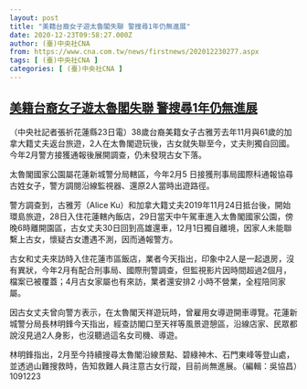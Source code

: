 ```yaml
---
layout: post
title: "美籍台裔女子遊太魯閣失聯 警搜尋1年仍無進展"
date: 2020-12-23T09:58:27.000Z
author: (臺)中央社CNA
from: https://www.cna.com.tw/news/firstnews/202012230277.aspx
tags: [ (臺)中央社CNA ]
categories: [ (臺)中央社CNA ]
---
```

<!--1608717507000-->
[美籍台裔女子遊太魯閣失聯 警搜尋1年仍無進展](https://www.cna.com.tw/news/firstnews/202012230277.aspx)
------

<div>
<div></div><div class="paragraph"><p>（中央社記者張祈花蓮縣23日電）38歲台裔美籍女子古雅芳去年11月與61歲的加拿大籍丈夫返台旅遊，2人在太魯閣遊玩後，古女就失聯至今，丈夫則獨自回國。今年2月警方接獲通報後展開調查，仍未發現古女下落。</p><p>太魯閣國家公園屬花蓮新城警分局轄區，今年2月5 日接獲刑事局國際科通報協尋古姓女子，警方調閱沿線監視器、還原2人當時出遊路徑。</p><p>警方調查到，古雅芳（Alice Ku）和加拿大籍丈夫2019年11月24日抵台後，開始環島旅遊，28日入住花蓮轄內飯店，29日當天中午駕車進入太魯閣國家公園，傍晚6時離開園區，古女丈夫30日回到高雄還車，12月1日獨自離境，因家人未能聯繫上古女，懷疑古女遭遇不測，因而通報警方。</p><p>古女和丈夫來訪時入住花蓮市區飯店，業者今天指出，印象中2人是一起退房，沒有異狀，今年2月有配合刑事局、國際刑警調查，但監視影片因時間超過2個月，檔案已被覆蓋；4月古女家屬也有來訪，業者還安排2 小時不營業，全程陪同家屬。</p><p>因古女丈夫曾向警方表示，在太魯閣天祥遊玩時，曾雇用女導遊開車導覽。花蓮新城警分局長林明鋒今天指出，經查訪閣口至天祥等風景遊憩區，沿線店家、民眾都說沒見過2人身影，也沒聽過這名女司機、導遊。</p><p>林明鋒指出，2月至今持續搜尋太魯閣沿線景點、碧綠神木、石門東峰等登山處，並透過山難搜救時，告知救難人員注意古女行蹤，目前尚無進展。（編輯：吳協昌）1091223</p></div>
</div>
